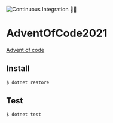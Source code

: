 ![Continuous Integration 👮‍♀️](https://github.com/AlyCrunch/AdventOfCode2021/workflows/test.yml/badge.svg)


# AdventOfCode2021

[Advent of code](https://adventofcode.com/2021)



## Install

```shell
$ dotnet restore
```

## Test

```shell
$ dotnet test
```
